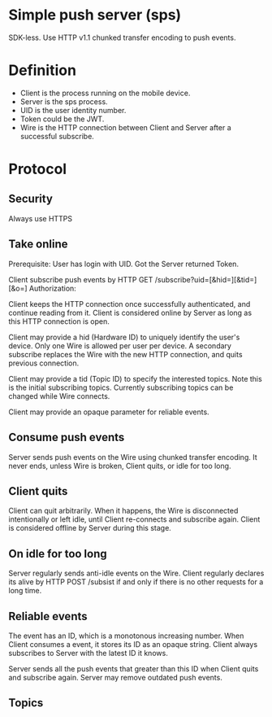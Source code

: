 # Simple push server (sps)

SDK-less. Use HTTP v1.1 chunked transfer encoding to push events.

# Definition

* Client is the process running on the mobile device.
* Server is the sps process.
* UID is the user identity number.
* Token could be the JWT.
* Wire is the HTTP connection between Client and Server after a
  successful subscribe.

# Protocol

## Security

Always use HTTPS

## Take online

Prerequisite:
    User has login with UID. Got the Server returned Token.

Client subscribe push events by HTTP GET
    /subscribe?uid=<identity>[&hid=<identity>][&tid=<identity>][&o=<opaque>]
    Authorization: <type> <credentials>

Client keeps the HTTP connection once successfully authenticated, and
continue reading from it. Client is considered online by Server as long
as this HTTP connection is open.

Client may provide a hid (Hardware ID) to uniquely identify the user's
device. Only one Wire is allowed per user per device. A secondary subscribe
replaces the Wire with the new HTTP connection, and quits previous connection.

Client may provide a tid (Topic ID) to specify the interested topics. Note
this is the initial subscribing topics. Currently subscribing topics can
be changed while Wire connects.

Client may provide an opaque parameter for reliable events.

## Consume push events

Server sends push events on the Wire using chunked transfer encoding.
It never ends, unless Wire is broken, Client quits, or idle for too long.

## Client quits

Client can quit arbitrarily. When it happens, the Wire is disconnected
intentionally or left idle, until Client re-connects and subscribe again.
Client is considered offline by Server during this stage.

## On idle for too long

Server regularly sends anti-idle events on the Wire. Client regularly
declares its alive by HTTP POST /subsist if and only if there is no
other requests for a long time.

## Reliable events

The event has an ID, which is a monotonous increasing number. When Client
consumes a event, it stores its ID as an opaque string. Client always
subscribes to Server with the latest ID it knows.

Server sends all the push events that greater than this ID when Client
quits and subscribe again. Server may remove outdated push events.

## Topics


